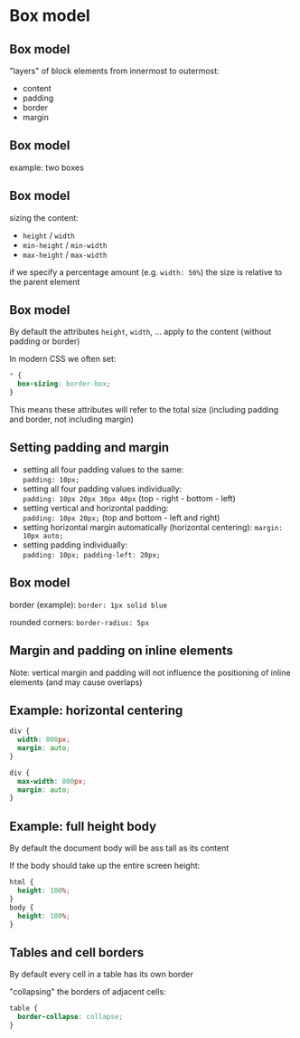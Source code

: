 # Box model

## Box model

"layers" of block elements from innermost to outermost:

- content
- padding
- border
- margin

## Box model

example: two boxes

## Box model

sizing the content:

- `height` / `width`
- `min-height` / `min-width`
- `max-height` / `max-width`

if we specify a percentage amount (e.g. `width: 50%`) the size is relative to the parent element

## Box model

By default the attributes `height`, `width`, ... apply to the content (without padding or border)

In modern CSS we often set:

```css
* {
  box-sizing: border-box;
}
```

This means these attributes will refer to the total size (including padding and border, not including margin)

## Setting padding and margin

- setting all four padding values to the same:  
  `padding: 10px;`
- setting all four padding values individually:  
  `padding: 10px 20px 30px 40px` (top - right - bottom - left)
- setting vertical and horizontal padding:  
  `padding: 10px 20px;` (top and bottom - left and right)
- setting horizontal margin automatically (horizontal centering):
  `margin: 10px auto;`
- setting padding individually:  
  `padding: 10px; padding-left: 20px;`

## Box model

border (example): `border: 1px solid blue`

rounded corners: `border-radius: 5px`

## Margin and padding on inline elements

Note: vertical margin and padding will not influence the positioning of inline elements (and may cause overlaps)

## Example: horizontal centering

```css
div {
  width: 800px;
  margin: auto;
}
```

```css
div {
  max-width: 800px;
  margin: auto;
}
```

## Example: full height body

By default the document body will be ass tall as its content

If the body should take up the entire screen height:

```css
html {
  height: 100%;
}
body {
  height: 100%;
}
```

## Tables and cell borders

By default every cell in a table has its own border

"collapsing" the borders of adjacent cells:

```css
table {
  border-collapse: collapse;
}
```

